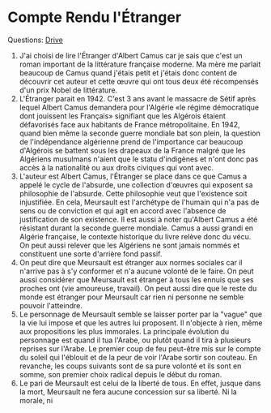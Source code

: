 # Compte Rendu l'Étranger

Questions: [Drive](https://docs.google.com/document/d/1GwJhs_u0BVinvv1ANiadNSTJ3Ru9l4bO/edit)

1. J'ai choisi de lire l'Étranger d'Albert Camus car je sais que c'est un roman important de la littérature française moderne. Ma mère me parlait beaucoup de Camus quand j'étais petit et j'étais donc content de découvrir cet auteur et cette œuvre qui ont tous deux été récompensés d'un prix Nobel de littérature. 
2. L'Étranger parait en 1942. C'est 3 ans avant le massacre de Sétif après lequel Albert Camus demandera pour l'Algérie «le régime démocratique dont jouissent les Français» signifiant que les Algérois étaient défavorisés face aux habitants de France métropolitaine. En 1942, quand bien même la seconde guerre mondiale bat son plein, la question de l'indépendance algérienne prend de l'importance car beaucoup d'Algérois se battent sous les drapeaux de la France malgré que les Algériens musulmans n'aient que le statu d'indigènes et n'ont donc pas accès à la nationalité ou aux droits civiques qui vont avec. 
3. L'auteur est Albert Camus, l'Étranger se place dans ce que Camus a appelé le cycle de l'absurde, une collection d'œuvres qui exposent sa philosophie de l'absurde. Cette philosophie veut que l'existence soit injustifiée. En cela, Meursault est l'archétype de l'humain qui n'a pas de sens ou de conviction et qui agit en accord avec l'absence de justification de son existence. Il est aussi à noter qu'Albert Camus a été résistant durant la seconde guerre mondiale. Camus a aussi grandi en Algérie française, le contexte historique du livre relève donc du vécu. On peut aussi relever que les Algériens ne sont jamais nommés et constituent une sorte d'arrière fond passif. 
4. On peut dire que Meursault est étranger aux normes sociales car il n'arrive pas à s'y conformer et n'a aucune volonté de le faire.  On peut aussi considérer que Meursault est étranger à tous les ennuis que ses proches ont (vie amoureuse, travail). On peut aussi dire que le reste du monde est étranger pour Meursault car rien ni personne ne semble pouvoir l'atteindre. 
5. Le personnage de Meursault semble se laisser porter par la "vague" que la vie lui impose et que les autres lui proposent. Il n'objecte à rien, même aux propositions les plus immorales. La principale évolution du personnage est quand il tua l'Arabe, ou plutôt quand il tira à plusieurs reprises sur l'Arabe. Le premier coup de feu peut-être mis sur le compte du soleil qui l'éblouit et de la peur de voir l'Arabe sortir son couteau. En revanche, les coups suivants sont de sa pure volonté et ils sont en somme, son premier choix radical depuis le début du roman.
6. Le pari de Meursault est celui de la liberté de tous. En effet, jusque dans la mort, Meursault ne fera aucune concession sur sa liberté. Ni la morale, ni 
<!--stackedit_data:
eyJoaXN0b3J5IjpbLTE5MzAyNzI5NzAsMTI0MDgxMTQ5MiwxMT
Y2ODQ2NzAsLTQ4NTkzNzUxNSw1MzM3ODA4MjQsLTE1MTc2MTAw
MjMsMTE3NjUxNjkxNywxNjcxMTM5ODU0LC05MTQ0NDM2NDMsMT
ExMTk3NTk4MiwtMTM2NjgxMzg5NywtMTM3NTExMTIzOCwxODI4
OTQ4OTg1LC0xOTE1MjAzMjE5LDk1ODk3OTg5NCwtOTIwNjQwOD
U1LDE0MzI1NDc3MDldfQ==
-->